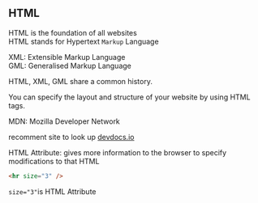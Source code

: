 ## HTML

HTML is the foundation of all websites  
HTML stands for Hypertext `Markup` Language

XML: Extensible Markup Language  
GML: Generalised Markup Language

HTML, XML, GML share a common history.

You can specify the layout and structure of your website by using HTML tags.

MDN: Mozilla Developer Network

recomment site to look up [devdocs.io](https://devdocs.io)

HTML Attribute: gives more information to the browser to specify modifications to that HTML

```html
<hr size="3" />
```

`size="3"`is HTML Attribute
